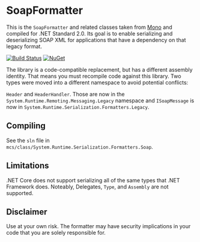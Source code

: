 SoapFormatter
=============

This is the `SoapFormatter` and related classes taken from [Mono](https://github.com/mono/mono/tree/master/mcs/class/System.Runtime.Serialization.Formatters.Soap) and compiled
for .NET Standard 2.0. Its goal is to enable serializing and deserializing SOAP
XML for applications that have a dependency on that legacy format.

[![Build Status](https://dev.azure.com/onovotny/GitBuilds/_apis/build/status/SoapFormatter%20-%20CI?branchName=master)](https://dev.azure.com/onovotny/GitBuilds/_build/latest?definitionId=45)
[![NuGet](https://img.shields.io/nuget/v/SoapFormatter.svg)](https://www.nuget.org/packages/SoapFormatter)


The library is a code-compatible replacement, but has a different assembly identity. That means you must recompile
code against this library. Two types were moved into a different namespace to avoid potential conflicts:

`Header` and `HeaderHandler`. Those are now in the `System.Runtime.Remoting.Messaging.Legacy` namespace and `ISoapMessage` is now in
`System.Runtime.Serialization.Formatters.Legacy`.

## Compiling
See the `sln` file in `mcs/class/System.Runtime.Serialization.Formatters.Soap`.

## Limitations
.NET Core does not support serializing all of the same types that .NET Framework does.
Noteably, Delegates, `Type`, and `Assembly` are not supported.

## Disclaimer
Use at your own risk. The formatter may have security implications in your code that you are solely
responsible for.